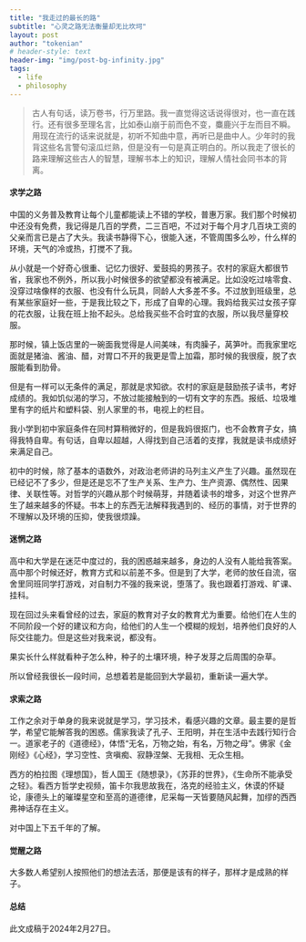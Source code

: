 ```yaml
---
title: "我走过的最长的路"
subtitle: "心灵之路无法衡量却无比坎坷"
layout: post
author: "tokenian"
# header-style: text
header-img: "img/post-bg-infinity.jpg"
tags:
  - life
  - philosophy
---
```

> 古人有句话，读万卷书，行万里路。我一直觉得这话说得很对，也一直在践行。还有很多至理名言，比如泰山崩于前而色不变，麋鹿兴于左而目不瞬。用现在流行的话来说就是，初听不知曲中意，再听已是曲中人。少年时的我背这些名言警句滚瓜烂熟，但是没有一句是真正明白的。所以我走了很长的路来理解这些古人的智慧，理解书本上的知识，理解人情社会同书本的背离。



#### 求学之路

中国的义务普及教育让每个儿童都能读上不错的学校，普惠万家。我们那个时候初中还没有免费，我记得是几百的学费，二三百吧，不过对于每个月才几百块工资的父亲而言已是占了大头。我读书静得下心，很能入迷，不管周围多么吵，什么样的环境，天气的冷或热，打搅不了我。

从小就是一个好奇心很重、记忆力很好、爱鼓捣的男孩子。农村的家庭大都很节省，我家也不例外，所以我小时候很多的欲望都没有被满足。比如没吃过啥零食、没穿过啥像样的衣服、也没有什么玩具，同龄人大多差不多。不过放到班级里，总有某些家庭好一些，于是我比较之下，形成了自卑的心理。我妈给我买过女孩子穿的花衣服，让我在班上抬不起头。总给我买些不合时宜的衣服，所以我尽量穿校服。

那时候，镇上饭店里的一碗面我觉得是人间美味，有肉臊子，莴笋叶。而我家里吃面就是猪油、酱油、醋，对胃口不开的我更是雪上加霜，那时候的我很瘦，脱了衣服能看到肋骨。

但是有一样可以无条件的满足，那就是求知欲。农村的家庭是鼓励孩子读书，考好成绩的。我如饥似渴的学习，不放过能接触到的一切有文字的东西。报纸、垃圾堆里有字的纸片和塑料袋、别人家里的书，电视上的栏目。

我小学到初中家庭条件在同村算稍微好的，但是我妈很抠门，也不会教育子女，搞得我特自卑。有句话，自卑以超越，人得找到自己活着的支撑，我就是读书成绩好来满足自己。

初中的时候，除了基本的语数外，对政治老师讲的马列主义产生了兴趣。虽然现在已经记不了多少，但是还是忘不了生产关系、生产力、生产资源、偶然性、因果律、关联性等。对哲学的兴趣从那个时候萌芽，并随着读书的增多，对这个世界产生了越来越多的怀疑。书本上的东西无法解释我遇到的、经历的事情，对于世界的不理解以及环境的压抑，使我很烦躁。

#### 迷惘之路

高中和大学是在迷茫中度过的，我的困惑越来越多，身边的人没有人能给我答案。高中那个时候还好，教育方式和以前差不多。但是到了大学，老师的放任自流，宿舍里同班同学打游戏，对自制力不强的我来说，堕落了。我也跟着打游戏、旷课、挂科。

现在回过头来看曾经的过去，家庭的教育对子女的教育尤为重要。给他们在人生的不同阶段一个好的建议和方向，给他们的人生一个模糊的规划，培养他们良好的人际交往能力。但是这些对我来说，都没有。

果实长什么样就看种子怎么种，种子的土壤环境，种子发芽之后周围的杂草。

所以曾经我很长一段时间，总想着若是能回到大学最初，重新读一遍大学。

#### 求索之路

工作之余对于单身的我来说就是学习，学习技术，看感兴趣的文章。最主要的是哲学，希望它能解答我的困惑。儒家我读了孔子、王阳明，并在生活中去践行知行合一。道家老子的《道德经》，体悟“无名，万物之始，有名，万物之母”。佛家《金刚经》《心经》，学习空性、贪嗔痴、寂静涅槃、无我相、无众生相。

西方的柏拉图《理想国》，哲人国王《随想录》，《苏菲的世界》，《生命所不能承受之轻》。看西方哲学史视频，笛卡尔我思故我在，洛克的经验主义，休谟的怀疑论，康德头上的璀璨星空和至高的道德律，尼采每一天皆要随风起舞，加缪的西西弗神话存在主义。

对中国上下五千年的了解。

#### 觉醒之路

大多数人希望别人按照他们的想法去活，那便是该有的样子，那样才是成熟的样子。

#### 总结





此文成稿于2024年2月27日。

